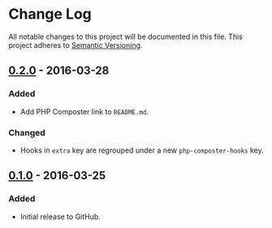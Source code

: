 # Change Log
All notable changes to this project will be documented in this file.
This project adheres to [Semantic Versioning](http://semver.org/).

## [0.2.0] - 2016-03-28
### Added
- Add PHP Composter link to `README.md`.

### Changed
- Hooks in `extra` key are regrouped under a new `php-composter-hooks` key.

## [0.1.0] - 2016-03-25
### Added
- Initial release to GitHub.

[0.2.0]: https://github.com/php-composter/php-composter-phpcs-psr2/compare/v0.1.0...v0.2.0
[0.1.0]: https://github.com/php-composter/php-composter-phpcs-psr2/compare/v0.0.0...v0.1.0

